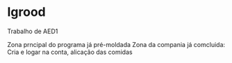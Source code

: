# Igrood
Trabalho de AED1

Zona prncipal do programa já pré-moldada
Zona da compania já comcluida: Cria e logar na conta, alicação das comidas